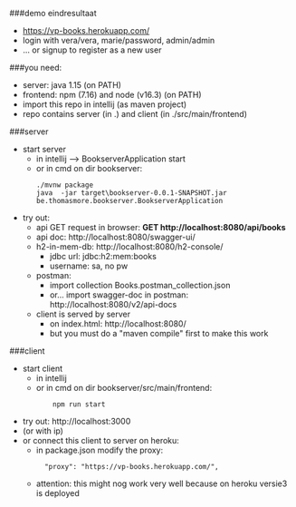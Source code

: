 ###demo eindresultaat
* https://vp-books.herokuapp.com/
* login with vera/vera, marie/password, admin/admin
* ... or signup to register as a new user 
  
###you need: 
  * server: java 1.15 (on PATH) 
  * frontend: npm (7.16) and node (v16.3) (on PATH)
* import this repo in intellij (as maven project)
* repo contains server (in .) and client (in ./src/main/frontend)    

###server
* start server 
  * in intellij --> BookserverApplication start 
  * or in cmd on dir bookserver:   
      ```
      ./mvnw package
      java  -jar target\bookserver-0.0.1-SNAPSHOT.jar be.thomasmore.bookserver.BookserverApplication
      ```
* try out: 
  * api GET request in browser: **GET http://localhost:8080/api/books**
  * api doc: http://localhost:8080/swagger-ui/
  * h2-in-mem-db: http://localhost:8080/h2-console/
      * jdbc url: jdbc:h2:mem:books
      * username: sa, no pw
  * postman: 
      * import collection Books.postman_collection.json
      * or... import swagger-doc in postman: http://localhost:8080/v2/api-docs 
  * client is served by server 
      * on index.html:  http://localhost:8080/
      * but you must do a "maven compile" first to make this work
      
###client
* start client 
  * in intellij
  * or in cmd on dir bookserver/src/main/frontend: 
      ```
          npm run start 
      ```
* try out: http://localhost:3000
* (or with ip)   
* or connect this client to server on heroku: 
   * in package.json modify the proxy: 
      ```
        "proxy": "https://vp-books.herokuapp.com/",
      ```  
   * attention: this might nog work very well because on heroku versie3 is deployed

  